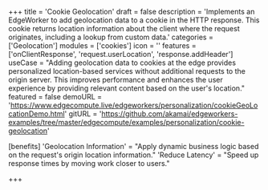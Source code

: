 +++
title = 'Cookie Geolocation'
draft = false
description = 'Implements an EdgeWorker to add geolocation data to a cookie in the HTTP response. This cookie returns location information about the client where the request originates, including a lookup from custom data.'
categories = ['Geolocation']
modules = ['cookies']
icon = ''
features = ['onClientResponse', 'request.userLocation', 'response.addHeader']
useCase = "Adding geolocation data to cookies at the edge provides personalized location-based services without additional requests to the origin server. This improves performance and enhances the user experience by providing relevant content based on the user's location."
featured = false
demoURL = 'https://www.edgecompute.live/edgeworkers/personalization/cookieGeoLocationDemo.html'
gitURL = 'https://github.com/akamai/edgeworkers-examples/tree/master/edgecompute/examples/personalization/cookie-geolocation'

[benefits]
	'Geolocation Information' = "Apply dynamic business logic based on the request's origin location information."
	'Reduce Latency' = "Speed up response times by moving work closer to users."

+++